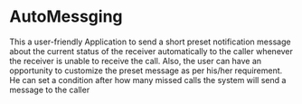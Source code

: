 # AutoMessging
This a user-friendly Application to send a short preset notification message about the current status of the receiver automatically to the caller whenever the receiver is unable to receive the call. Also, the user can have an opportunity to customize the preset message as per his/her requirement. He can set a condition after how many missed calls the system will send a message to the caller
